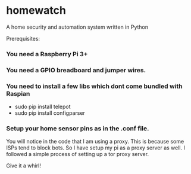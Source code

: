 # homewatch
A home security and automation system written in Python

Prerequisites:
### You need a Raspberry Pi 3+
### You need a GPIO breadboard and jumper wires.
### You need to install a few libs which dont come bundled with Raspian
+ sudo pip install telepot
+ sudo pip install configparser
### Setup your home sensor pins as in the .conf file.

You will notice in the code that I am using a proxy. This is because some ISPs tend to block bots. So I have setup my pi as a proxy server as well. I followed a simple process of setting up a tor proxy server.

Give it a whirl!
